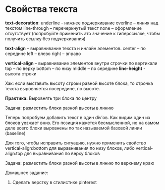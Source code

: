 # Свойства текста

**text-decoration**:
	underline  - нижнее подчеркивание
	overline – линия над текстом
	line-through – перечеркнутый текст
	none – оформление отсутствует (попробуйте применить это значение к гиперссылке, чтобы получить ссылку без подчеркивания)

**text-align** – выравнивание текста и инлайн элементов.
	center – по середине
	left – влево
	right – вправо

**vertical-align** – выравнивание элементов внутри строчки по вертикали
	top – по верху
	bottom – по низу
	middle – по середине
**line-height** - высота строки 

Хак: если выставить высоту строки равной высоте блока, то строчка текста выровняется посередине, по высоте.

**Практика:**
Выровнять три блока по центру




Задача: разместить блоки разной высоты в линию






Теперь попробуем добавить текст в один div’ов. Как видим один из блоков уезжает вниз. Его позиция кажется бесмысленной, но на самом деле всего блоки выровнены по так называемой базовой линии (baseline)








Для того, чтобы исправить ситуацию, нужно применить свойство vertical-align:bottom  для выравнивания по низу блоков, либо vertical-align:top для выравнивания по верху блоков


Задача: разместить блоки разной высоты в линию по верхнему краю






Домашнее задание:
1) Сделать верстку в стилистике pinterest